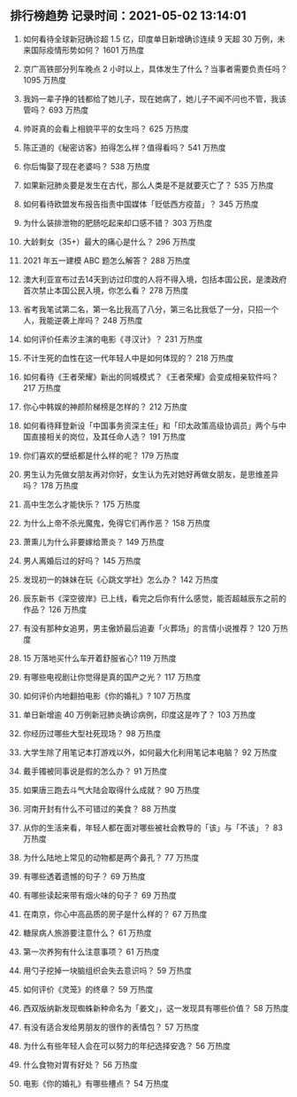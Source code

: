 
## 排行榜趋势 记录时间：2021-05-02 13:14:01
  
  1. 如何看待全球新冠确诊超 1.5 亿，印度单日新增确诊连续 9 天超 30 万例，未来国际疫情形势如何？ 1601 万热度
    
  2. 京广高铁部分列车晚点 2 小时以上，具体发生了什么？当事者需要负责任吗？ 1095 万热度
    
  3. 我妈一辈子挣的钱都给了她儿子，现在她病了，她儿子不闻不问也不管，我该管吗？ 693 万热度
    
  4. 帅哥真的会看上相貌平平的女生吗？ 625 万热度
    
  5. 陈正道的《秘密访客》拍得怎么样？值得看吗？ 541 万热度
    
  6. 你后悔娶了现在老婆吗？ 538 万热度
    
  7. 如果新冠肺炎要是发生在古代，那么人类是不是就要灭亡了？ 535 万热度
    
  8. 如何看待欧盟发布报告指责中国媒体「贬低西方疫苗」？ 345 万热度
    
  9. 为什么装排泄物的肥肠吃起来却口感不错？ 303 万热度
    
  10. 大龄剩女（35+）最大的痛心是什么？ 296 万热度
    
  11. 2021 年五一建模 ABC 题怎么解答？ 288 万热度
    
  12. 澳大利亚宣布过去14天到访过印度的人将不得入境，包括本国公民，是澳政府首次禁止本国公民入境，你怎么看？ 278 万热度
    
  13. 省考我笔试第二名，第一名比我高了八分，第三名比我低了一分，只招一个人，我能逆袭上岸吗？ 248 万热度
    
  14. 如何评价任素汐主演的电影《寻汉计》？ 231 万热度
    
  15. 不计生死的血性在这一代年轻人中是如何体现的？ 218 万热度
    
  16. 如何看待《王者荣耀》新出的同城模式？《王者荣耀》会变成相亲软件吗？ 217 万热度
    
  17. 你心中韩娱的神颜阶梯榜是怎样的？ 212 万热度
    
  18. 如何看待拜登新设「中国事务资深主任」和「印太政策高级协调员」两个与中国直接相关的岗位，及其任命人选？ 191 万热度
    
  19. 你们喜欢的壁纸都是什么样的呢？ 179 万热度
    
  20. 男生认为先做女朋友再对你好，女生认为先对她好再做女朋友，是思维差异吗？ 178 万热度
    
  21. 高中生怎么才能快乐？ 175 万热度
    
  22. 为什么上帝不杀光魔鬼，免得它们再作恶？ 158 万热度
    
  23. 萧熏儿为什么非要嫁给萧炎？ 149 万热度
    
  24. 男人离婚后过的好吗？ 145 万热度
    
  25. 发现初一的妹妹在玩《心跳文学社》怎么办？ 142 万热度
    
  26. 辰东新书《深空彼岸》已上线，看完之后你有什么感觉，能否超越辰东之前的作品？ 126 万热度
    
  27. 有没有那种女追男，男主傲娇最后追妻「火葬场」的言情小说推荐？ 120 万热度
    
  28. 15 万落地买什么车开着舒服省心? 119 万热度
    
  29. 有哪些电视剧让你觉得是真的国产之光？ 117 万热度
    
  30. 如何评价内地翻拍电影《你的婚礼》? 107 万热度
    
  31. 单日新增逾 40 万例新冠肺炎确诊病例，印度这是咋了？ 103 万热度
    
  32. 你经历过哪些大型社死现场？ 98 万热度
    
  33. 大学生除了用笔记本打游戏以外，如何最大化利用笔记本电脑？ 92 万热度
    
  34. 戴手镯被同事说是假的怎么办？ 91 万热度
    
  35. 如果唐三跑去斗气大陆会取得什么成就？ 90 万热度
    
  36. 河南开封有什么不可错过的美食？ 88 万热度
    
  37. 从你的生活来看，年轻人都在面对哪些被社会教导的「该」与「不该」？ 83 万热度
    
  38. 为什么陆地上常见的动物都是两个鼻孔？ 77 万热度
    
  39. 有哪些透着遗憾的句子？ 69 万热度
    
  40. 有哪些读起来带有烟火味的句子？ 69 万热度
    
  41. 在南京，你心中高品质的房子是什么样的？ 67 万热度
    
  42. 糖尿病人旅游要注意什么？ 61 万热度
    
  43. 第一次养狗有什么注意事项？ 61 万热度
    
  44. 用勺子挖掉一块脑组织会失去意识吗？ 59 万热度
    
  45. 如何评价《灵笼》的终章？ 59 万热度
    
  46. 西双版纳新发现蜘蛛新种命名为「姜文」，这一发现具有哪些价值？ 58 万热度
    
  47. 有没有适合发给男朋友的很作的表情包？ 57 万热度
    
  48. 为什么有些年轻人会在可以努力的年纪选择安逸？ 56 万热度
    
  49. 什么食物对胃有好处？ 56 万热度
    
  50. 电影《你的婚礼》有哪些槽点？ 54 万热度
    